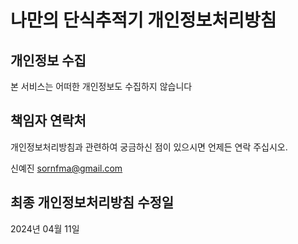 # 나만의 단식추적기 개인정보처리방침

## 개인정보 수집
본 서비스는 어떠한 개인정보도 수집하지 않습니다

## 책임자 연락처
개인정보처리방침과 관련하여 궁금하신 점이 있으시면 언제든 연락 주십시오.

신예진 sornfma@gmail.com

## 최종 개인정보처리방침 수정일
2024년 04월 11일
